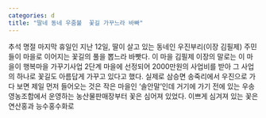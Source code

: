 ```yaml
---
categories: d
title: "딸네 동네 우줌불  꽃길 가꾸느라 바빠"
---
```

추석 명절 마지막 휴일인 지난 12일, 딸이 살고 있는 동네인 우진부리(이장 김필제) 주민들이 마을로 이어지는 꽃길의 풀을 뽑느라 바빳다. 이 마을 김필제 이장의 말로는 이 마을이 행복마을 가꾸기사업 2단계 마을에 선정되어 2000만원의 사업비를 받아 그 사업의 하나로 꽃길도 아름답게 가꾸고 있다고 했다. 실제로 삼승면 송죽리에서 우진으로 가다 보면 제일 먼저 들어오는 것은 작은 마을인 ‘솔안말’인데 거기에 가기 전에 있는 우송영농조합에서 운영하는 농산물판매장부터 꽃은 심어져 있었다. 이쁘게 심겨져 있는 꽃은 연산홍과 능수홍수화로